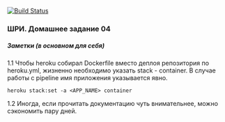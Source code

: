 [![Build Status](https://travis-ci.org/lsnq/shri-homework-04-06.svg?branch=master)](https://travis-ci.org/lsnq/shri-homework-04-06)

### ШРИ. Домашнее задание 04


##### Заметки (в основном для себя)
1.1 Чтобы heroku собирал Dockerfile вместо деплоя репозитория по heroku.yml, жизненно необходимо указать 
stack - container. В случае работы с pipeline имя приложения указывается явно.
```
heroku stack:set -a <APP_NAME> container
```

1.2 Иногда, если прочитать документацию чуть внимательнее, можно сэкономить пару дней.